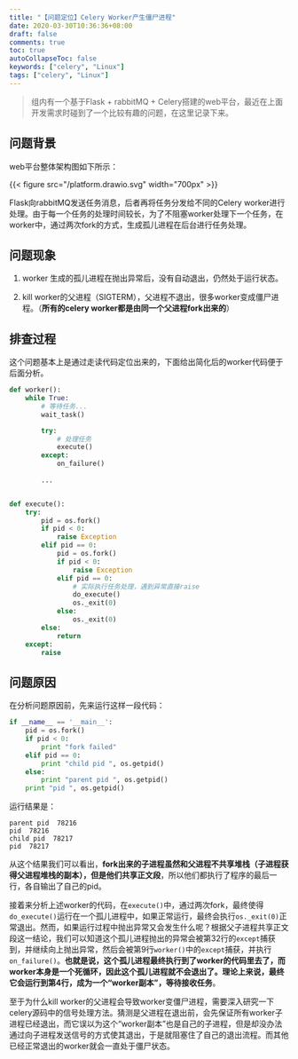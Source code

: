 ```yaml
---
title: "【问题定位】Celery Worker产生僵尸进程"
date: 2020-03-30T10:36:36+08:00
draft: false
comments: true
toc: true
autoCollapseToc: false
keywords: ["celery", "Linux"]
tags: ["celery", "Linux"]
---
```


> 组内有一个基于Flask + rabbitMQ + Celery搭建的web平台，最近在上面开发需求时碰到了一个比较有趣的问题，在这里记录下来。

## 问题背景

web平台整体架构图如下所示：

{{< figure src="/platform.drawio.svg" width="700px" >}}

Flask向rabbitMQ发送任务消息，后者再将任务分发给不同的Celery worker进行处理。由于每一个任务的处理时间较长，为了不阻塞worker处理下一个任务，在worker中，通过两次fork的方式，生成孤儿进程在后台进行任务处理。

## 问题现象

1. worker 生成的孤儿进程在抛出异常后，没有自动退出，仍然处于运行状态。

2. kill worker的父进程（SIGTERM），父进程不退出，很多worker变成僵尸进程。（**所有的celery worker都是由同一个父进程fork出来的**）

## 排查过程

这个问题基本上是通过走读代码定位出来的，下面给出简化后的worker代码便于后面分析。

```python
def worker():
    while True:
        # 等待任务...
        wait_task()

        try:
            # 处理任务
            execute()
        except:
            on_failure()
        
        ...


def execute():
    try:
        pid = os.fork()
        if pid < 0:
            raise Exception
        elif pid == 0:
            pid = os.fork()
            if pid < 0:
                raise Exception
            elif pid == 0:
                # 实际执行任务处理，遇到异常直接raise
                do_execute()
                os._exit(0)
            else:
                os._exit(0)
        else:
            return
    except:
        raise
```

## 问题原因

在分析问题原因前，先来运行这样一段代码：

```python
if __name__ == '__main__':
    pid = os.fork()
    if pid < 0:
        print "fork failed"
    elif pid == 0:
        print "child pid ", os.getpid()
    else:
        print "parent pid ", os.getpid()
    print "pid ", os.getpid()
```

运行结果是：

```shell
parent pid  78216
pid  78216
child pid  78217
pid  78217
```

从这个结果我们可以看出，**fork出来的子进程虽然和父进程不共享堆栈（子进程获得父进程堆栈的副本），但是他们共享正文段**，所以他们都执行了程序的最后一行，各自输出了自己的pid。

接着来分析上述worker的代码，在`execute()`中，通过两次fork，最终使得`do_execute()`运行在一个孤儿进程中，如果正常运行，最终会执行`os._exit(0)`正常退出。然而，如果运行过程中抛出异常又会发生什么呢？根据父子进程共享正文段这一结论，我们可以知道这个孤儿进程抛出的异常会被第32行的`except`捕获到，并继续向上抛出异常，然后会被第9行`worker()`中的`except`捕获，并执行`on_failure()`。**也就是说，这个孤儿进程最终执行到了worker的代码里去了，而worker本身是一个死循环，因此这个孤儿进程就不会退出了。理论上来说，最终它会运行到第4行，成为一个“worker副本”，等待接收任务**。

至于为什么kill worker的父进程会导致worker变僵尸进程，需要深入研究一下celery源码中的信号处理方法。猜测是父进程在退出前，会先保证所有worker子进程已经退出，而它误以为这个“worker副本”也是自己的子进程，但是却没办法通过向子进程发送信号的方式使其退出，于是就阻塞住了自己的退出流程。而其他已经正常退出的worker就会一直处于僵尸状态。

